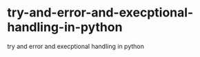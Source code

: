 # try-and-error-and-execptional-handling-in-python
try and error and execptional handling in python
